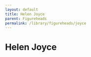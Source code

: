 ```yaml
---
layout: default
title: Helen Joyce
parent: Figureheads
permalink: /library/figureheads/joyce
---
```


# Helen Joyce

